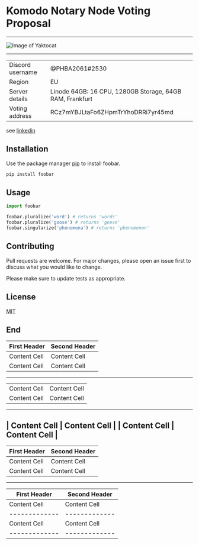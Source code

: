 # Komodo Notary Node Voting Proposal


----
![Image of Yaktocat](https://i.pinimg.com/236x/e0/c6/5f/e0c65f4c027454ab7ee2fe02a8a42bcd--dynasty-warriors-lee-joon.jpg)

----

|					|				|
| -----------------	| ------------- |
|Discord username 	| @PHBA2061#2530|
|Region 			| EU|
|Server details 	| Linode 64GB: 16 CPU, 1280GB Storage, 64GB RAM, Frankfurt|
|Voting address 	| RCz7mYBJLtaFo6ZHpmTrYhoDRRi7yr45md|

see [linkedin](https://en.wikipedia.org/wiki/Markdown)
## Installation

Use the package manager [pip](https://pip.pypa.io/en/stable/) to install foobar.

```bash
pip install foobar
```

## Usage

```python
import foobar

foobar.pluralize('word') # returns 'words'
foobar.pluralize('goose') # returns 'geese'
foobar.singularize('phenomena') # returns 'phenomenon'
```

## Contributing
Pull requests are welcome. For major changes, please open an issue first to discuss what you would like to change.

Please make sure to update tests as appropriate.

## License
[MIT](https://choosealicense.com/licenses/mit/)


## End

| First Header  | Second Header |
| ------------- | ------------- |
| Content Cell  | Content Cell  |
| Content Cell  | Content Cell  |
---
|				|				|
| ------------- | ------------- |
| Content Cell  | Content Cell  |
| Content Cell  | Content Cell  |
---
| Content Cell  | Content Cell  |
| Content Cell  | Content Cell  |
---
| First Header  | Second Header |
| ------------- | ------------- |
| Content Cell  | Content Cell  |
| Content Cell  | Content Cell  |
---
| First Header  | Second Header |
| ------------- | ------------- |
| Content Cell  | Content Cell  |
| ------------- | ------------- |
| Content Cell  | Content Cell  |
| ------------- | ------------- |
